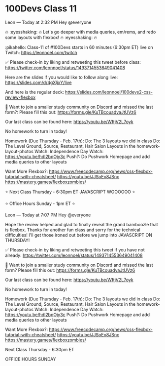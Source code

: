 # 100Devs Class 11

Leon — Today at 2:32 PM
Hey @everyone

 🔥 :eyesshaking: 🔥  Let's go deeper with media queries, em/rems, and redo some layouts with flexbox! 🔥 :eyesshaking: 🔥 

 :pikahello: Class-11 of #100Devs starts in 60 minutes (6:30pm ET) live on Twitch: https://leonnoel.com/twitch


✅  Please check-in by liking and retweeting this tweet before class: https://twitter.com/leonnoel/status/1493714553649041408


Here are the slides if you would like to follow along live: https://slides.com/d/4gXljxY/live

And here is the regular deck: https://slides.com/leonnoel/100devs2-css-review-flexbox

🚨  Want to join a smaller study community on Discord and missed the last form?: Please fill this out: https://forms.gle/KuTBcouadvaJtUVz6

Our last class can be found here: https://youtu.be/WftjV2L7oyk

No homework to turn in today!

Homework (Due Thursday - Feb. 17th):
Do: The 3 layouts we did in class
Do: The Level Ground,  Source, Restaurant, Hair Salon Layouts in the homework-layout-photos
Watch: Independence Day
Watch: https://youtu.be/hdI2bqOjy3c
Push?: Do Pushwork Homepage and add media queries to other layouts

Want More Flexbox?:
https://www.freecodecamp.org/news/css-flexbox-tutorial-with-cheatsheet/
https://youtu.be/JJSoEo8JSnc
https://mastery.games/flexboxzombies/


⭐  Next Class Thursday - 6:30pm ET  JAVASCRIPT WOOOOOO  ⭐ 
 
⭐  Office Hours Sunday - 1pm ET ⭐ 



Leon — Today at 7:07 PM
Hey @everyone 

Hope the review helped and glad to finally reveal the grand bamboozle that is flexbox. Thanks for another fun class and sorry for the technical difficulties! I'll get those ironed out before we jump into JAVASCRIPT ON THURSDAY! 


✅  Please check-in by liking and retweeting this tweet if you have not already: https://twitter.com/leonnoel/status/1493714553649041408

 🚨 Want to join a smaller study community on Discord and missed the last form? Please fill this out: https://forms.gle/KuTBcouadvaJtUVz6

Our last class can be found here: https://youtu.be/WftjV2L7oyk

No homework to turn in today!

Homework (Due Thursday - Feb. 17th):
Do: The 3 layouts we did in class
Do: The Level Ground,  Source, Restaurant, Hair Salon Layouts in the homework-layout-photos
Watch: Independence Day
Watch: https://youtu.be/hdI2bqOjy3c
Push?: Do Pushwork Homepage and add media queries to other layouts

Want More Flexbox?:
https://www.freecodecamp.org/news/css-flexbox-tutorial-with-cheatsheet/
https://youtu.be/JJSoEo8JSnc
https://mastery.games/flexboxzombies/

 Next Class Thursday - 6:30pm ET

 OFFICE HOURS SUNDAY 